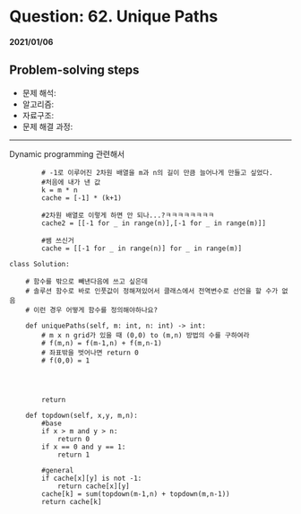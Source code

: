 # Question: 62. Unique Paths
#### 2021/01/06


## Problem-solving steps
* 문제 해석:
* 알고리즘: 
* 자료구조: 
* 문제 해결 과정: 



---


Dynamic programming 관련해서
```python3
        # -1로 이루어진 2차원 배열을 m과 n의 길이 만큼 늘어나게 만들고 싶었다.
        #처음에 내가 낸 값
        k = m * n
        cache = [-1] * (k+1)
    
        #2차원 배열로 이렇게 하면 안 되나...?ㅋㅋㅋㅋㅋㅋㅋㅋ
        cache2 = [[-1 for _ in range(n)],[-1 for _ in range(m)]]
        
        #쌤 쓰신거 
        cache = [[-1 for _ in range(n)] for _ in range(m)]
```

```python3
class Solution:
    
    # 함수를 밖으로 빼낸다음에 쓰고 싶은데 
    # 솔루션 함수로 바로 인풋값이 정해져있어서 클래스에서 전역변수로 선언을 할 수가 없음
    # 이런 경우 어떻게 함수를 정의해야하나요?
    
    def uniquePaths(self, m: int, n: int) -> int:
        # m x n grid가 있을 때 (0,0) to (m,n) 방법의 수를 구하여라
        # f(m,n) = f(m-1,n) + f(m,n-1)
        # 좌표밖을 벗어나면 return 0
        # f(0,0) = 1
  
 


        return
    
    def topdown(self, x,y, m,n):
        #base
        if x > m and y > n:
            return 0
        if x == 0 and y == 1:
            return 1
        
        #general
        if cache[x][y] is not -1:
            return cache[x][y]
        cache[k] = sum(topdown(m-1,n) + topdown(m,n-1))
        return cache[k]
        
```
